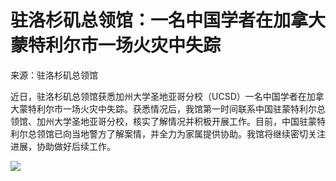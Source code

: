 # 驻洛杉矶总领馆：一名中国学者在加拿大蒙特利尔市一场火灾中失踪

来源：驻洛杉矶总领馆

近日，驻洛杉矶总领馆获悉加州大学圣地亚哥分校（UCSD）一名中国学者在加拿大蒙特利尔市一场火灾中失踪。获悉情况后，我馆第一时间联系中国驻蒙特利尔总领馆、加州大学圣地亚哥分校，核实了解情况并积极开展工作。目前，中国驻蒙特利尔总领馆已向当地警方了解案情，并全力为家属提供协助。我馆将继续密切关注进展，协助做好后续工作。

![](https://inews.gtimg.com/om_bt/OhfPXBYncof7gNLTtlUS2NpH7VPRKmB_KyvfLMcl2LWfUAA/1000)

